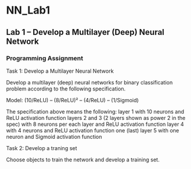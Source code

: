 # NN_Lab1

## Lab 1 – Develop a Multilayer (Deep) Neural Network

### Programming Assignment   

Task 1: Develop a Multilayer Neural Network

Develop a multilayer (deep) neural networks for binary classification problem according to the following specification.

Model: (10/ReLU) – (8/ReLU)² – (4/ReLU) – (1/Sigmoid)

The specification above means the following:
layer 1 with 10 neurons and ReLU activation function
layers 2 and 3 (2 layers shown as power 2 in the spec) with 8 neurons per each layer and ReLU activation function
layer 4 with 4 neurons and ReLU activation function
one (last) layer 5 with one neuron and Sigmoid activation function   

Task 2: Develop a traning set

Choose objects to train the network and develop a training set.